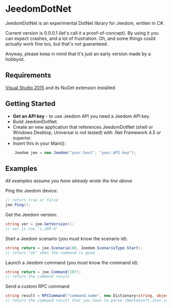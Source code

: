 # JeedomDotNet
JeedomDotNet is an experimental DotNet library for Jeedom, written in C#.

Current version is 0.0.0.1 (let's call it a proof-of-concept). By using it you can expect crashes, and a lot of frustration. Oh, and some things could actually work fine too, but that's not guaranteed.

Anyway, please keep in mind that it's just an early version made by a hobbyist.

## Requirements
[Visual Studio 2015](https://www.visualstudio.com/downloads/download-visual-studio-vs) and its NuGet extension installed.

## Getting Started
* **Get an API key** - to use Jeedom API you need a Jeedom API key.
* Build JeedomDotNet.
* Create an new application that references JeedomDotNet (shell or Windows Desktop, Universal is not tested) with .Net Framework 4.5 or superior.
* Insert this in your Main():

```csharp
    Jeedom jee = new Jeedom("your.host", "your.API.key");
```

## Examples
*All examples assume you have already wrote the line above*

Ping the Jeedom device:
```csharp
// return true or false
jee.Ping();
```

Get the Jeedom version:
```csharp
string ver = jee.GetVersion();
// ver is now "1.209.0"
```

Start a Jeedom scenario (you must know the scenario id):
```csharp
string return = jee.Scenario(80, Jeedom.ScenarioType.Start);
// return "ok" when the command is good
```

Launch a Jeedom command (you must know the command id):
```csharp
string return = jee.Command(107);
// return the command result
```

Send a custom RPC command
```csharp
string result = RPCCommand("command.name", new Dictionary<string, object>() { { "var1", var1 }, { "var2", var2 }, { "var3", var3 } });
// return the command result that you have to parse (Newtonsoft.Json is your friend)
```